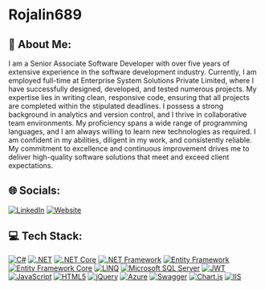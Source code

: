 # Rojalin689

## 🔭 About Me:
I am a Senior Associate Software Developer with over five years of extensive experience in the software development industry. Currently, I am employed full-time at Enterprise System Solutions Private Limited, where I have successfully designed, developed, and tested numerous projects. My expertise lies in writing clean, responsive code, ensuring that all projects are completed within the stipulated deadlines. I possess a strong background in analytics and version control, and I thrive in collaborative team environments. My proficiency spans a wide range of programming languages, and I am always willing to learn new technologies as required. I am confident in my abilities, diligent in my work, and consistently reliable. My commitment to excellence and continuous improvement drives me to deliver high-quality software solutions that meet and exceed client expectations.

## 🌐 Socials:
[![LinkedIn](https://img.shields.io/badge/LinkedIn-0077B5?style=for-the-badge&logo=linkedin&logoColor=white)](https://www.linkedin.com/in/rojalin-barik-57473b1a0)
[![Website](https://img.shields.io/badge/website-up-brightgreen?style=for-the-badge)](https://yourwebsite.com)

## 💻 Tech Stack:
[![C#](https://img.shields.io/badge/C%23-239120?style=for-the-badge&logo=c-sharp&logoColor=white)](https://img.shields.io/badge/C%23-239120?style=for-the-badge&logo=c-sharp&logoColor=white)
[![.NET](https://img.shields.io/badge/.NET-512BD4?style=for-the-badge&logo=.net&logoColor=white)](https://img.shields.io/badge/.NET-512BD4?style=for-the-badge&logo=.net&logoColor=white)
[![.NET Core](https://img.shields.io/badge/.NET_CORE-512BD4?style=for-the-badge)](https://img.shields.io/badge/.NET_CORE-512BD4?style=for-the-badge)
[![.NET Framework](https://img.shields.io/badge/.NET_FRAMEWORK-512BD4?style=for-the-badge)](https://img.shields.io/badge/.NET_FRAMEWORK-512BD4?style=for-the-badge)
[![Entity Framework](https://img.shields.io/badge/ENTITY_FRAMEWORK-512BD4?style=for-the-badge)](https://img.shields.io/badge/ENTITY_FRAMEWORK-512BD4?style=for-the-badge)
[![Entity Framework Core](https://img.shields.io/badge/ENTITY_FRAMEWORK_CORE-512BD4?style=for-the-badge)](https://img.shields.io/badge/ENTITY_FRAMEWORK_CORE-512BD4?style=for-the-badge)
[![LINQ](https://img.shields.io/badge/LINQ-512BD4?style=for-the-badge)](https://img.shields.io/badge/LINQ-512BD4?style=for-the-badge)
[![Microsoft SQL Server](https://img.shields.io/badge/MICROSOFT_SQL_SERVER-D9534F?style=for-the-badge&logo=microsoft-sql-server&logoColor=white)](https://img.shields.io/badge/MICROSOFT_SQL_SERVER-D9534F?style=for-the-badge&logo=microsoft-sql-server&logoColor=white)
[![JWT](https://img.shields.io/badge/JWT-000000?style=for-the-badge)](https://img.shields.io/badge/JWT-000000?style=for-the-badge)
[![JavaScript](https://img.shields.io/badge/JAVASCRIPT-F7DF1E?style=for-the-badge&logo=javascript&logoColor=black)](https://img.shields.io/badge/JAVASCRIPT-F7DF1E?style=for-the-badge&logo=javascript&logoColor=black)
[![HTML5](https://img.shields.io/badge/HTML5-E34F26?style=for-the-badge&logo=html5&logoColor=white)](https://img.shields.io/badge/HTML5-E34F26?style=for-the-badge&logo=html5&logoColor=white)
[![jQuery](https://img.shields.io/badge/JQUERY-0769AD?style=for-the-badge&logo=jquery&logoColor=white)](https://img.shields.io/badge/JQUERY-0769AD?style=for-the-badge&logo=jquery&logoColor=white)
[![Azure](https://img.shields.io/badge/AZURE-0078D4?style=for-the-badge&logo=microsoft-azure&logoColor=white)](https://img.shields.io/badge/AZURE-0078D4?style=for-the-badge&logo=microsoft-azure&logoColor=white)
[![Swagger](https://img.shields.io/badge/SWAGGER-4BC0C0?style=for-the-badge)](https://img.shields.io/badge/SWAGGER-4BC0C0?style=for-the-badge)
[![Chart.js](https://img.shields.io/badge/CHART.JS-F291B3?style=for-the-badge)](https://img.shields.io/badge/CHART.JS-F291B3?style=for-the-badge)
[![IIS](https://img.shields.io/badge/IIS-512BD4?style=for-the-badge)](https://img.shields.io/badge/IIS-512BD4?style=for-the-badge)
